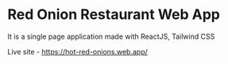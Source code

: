 # Red Onion Restaurant Web App
It is a single page application made with ReactJS, Tailwind CSS 

Live site - https://hot-red-onions.web.app/
